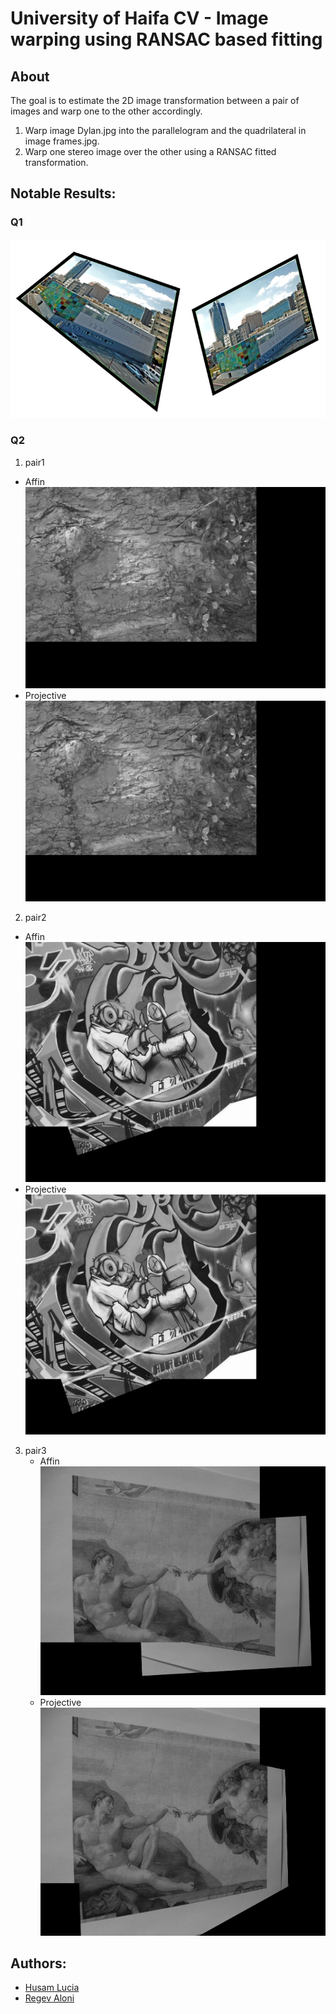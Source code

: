 # University of Haifa CV - Image warping using RANSAC based fitting

## About
The goal is to estimate the 2D image transformation between a pair of images and warp one to the other accordingly.
1. Warp image Dylan.jpg into the parallelogram and the quadrilateral in image frames.jpg.
2. Warp one stereo image over the other using a RANSAC fitted transformation.

## Notable Results:
### Q1
![Q3A](./outputs/Q3A.png?raw=true)
### Q2
1. pair1
  - Affin
    ![Q3B_pair1_affine](./outputs/Q3B_pair1_affine.png?raw=true)
  - Projective  
    ![Q3B_pair1_projective](./outputs/Q3B_pair1_projective.png?raw=true)
2. pair2
  - Affin
    ![Q3B_pair2_affine](./outputs/Q3B_pair2_affine.png?raw=true)
  - Projective  
    ![Q3B_pair2_projective](./outputs/Q3B_pair2_projective.png?raw=true)

 3. pair3
    - Affin
     ![Q3B_pair3_affine](./outputs/Q3B_pair3_affine.png?raw=true)
    - Projective  
     ![Q3B_pair3_projective](./outputs/Q3B_pair3_projective.png?raw=true)
           
 ## Authors:
  - [Husam Lucia](https://www.linkedin.com/in/husam-lucia-6841b51a3)
  - [Regev Aloni](https://github.com/AloniRegev)
